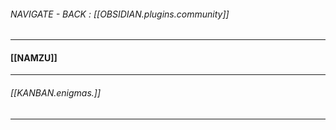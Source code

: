 
###### NAVIGATE - BACK : [[OBSIDIAN.plugins.community]]
-----
#### [[NAMZU]]

----
###### [[KANBAN.enigmas.]]
----
